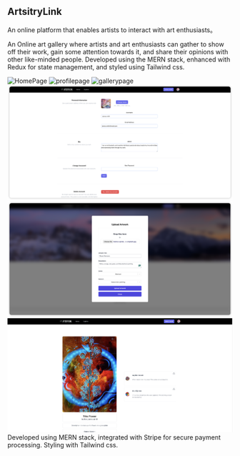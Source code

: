 
## ArtsitryLink

An online platform that enables artists to interact with art enthusiasts。

An Online art gallery where artists and art enthusiasts can gather to show off their work, gain some attention towards it, and share their opinions with other like-minded people.
Developed using the MERN stack, enhanced with Redux for state management, and styled using Tailwind css.

![HomePage](./demo/homepage.png)
![profilepage](./demo/profilepage.png)
![gallerypage](./demo/mygallerypage.png)
![settingpage](./demo/settingpage.png)
![uploadpage](./demo/uploadpage.png)
![artworkdetail](./demo/detailpage.png)
Developed using MERN stack, integrated with Stripe for secure payment processing. Styling with Tailwind css.
